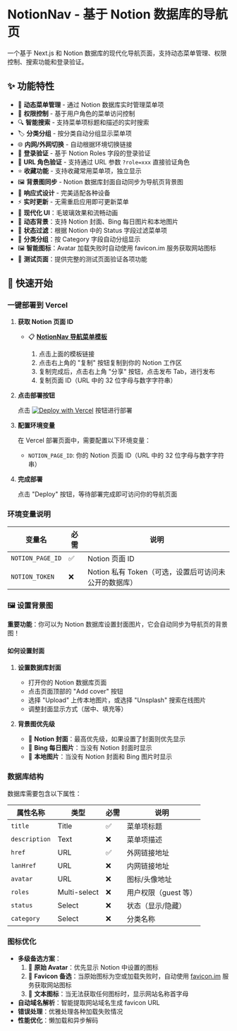 # NotionNav - 基于 Notion 数据库的导航页

一个基于 Next.js 和 Notion 数据库的现代化导航页面，支持动态菜单管理、权限控制、搜索功能和登录验证。

## ✨ 功能特性

- 🎯 **动态菜单管理** - 通过 Notion 数据库实时管理菜单项
- 🔐 **权限控制** - 基于用户角色的菜单访问控制
- 🔍 **智能搜索** - 支持菜单项标题和描述的实时搜索
- 🏷️ **分类分组** - 按分类自动分组显示菜单项
- 🌐 **内网/外网切换** - 自动根据环境切换链接
- 🔑 **登录验证** - 基于 Notion Roles 字段的登录验证
- 🔗 **URL 角色验证** - 支持通过 URL 参数 `?role=xxx` 直接验证角色
- ⭐ **收藏功能** - 支持收藏常用菜单项，独立显示
- 🖼️ **背景图同步** - Notion 数据库封面自动同步为导航页背景图
- 📱 **响应式设计** - 完美适配各种设备
- ⚡ **实时更新** - 无需重启应用即可更新菜单
- 🎨 **现代化 UI**：毛玻璃效果和流畅动画
- 🌅 **动态背景**：支持 Notion 封面、Bing 每日图片和本地图片
- 🔄 **状态过滤**：根据 Notion 中的 Status 字段过滤菜单项
- 📂 **分类分组**：按 Category 字段自动分组显示
- 🖼️ **智能图标**：Avatar 加载失败时自动使用 favicon.im 服务获取网站图标
- 🧪 **测试页面**：提供完整的测试页面验证各项功能

## 🚀 快速开始

### 一键部署到 Vercel

1. **获取 Notion 页面 ID**

   - 📋 **[NotionNav 导航菜单模板](https://like-emmental-3d4.notion.site/219692535678800fbefffd8ae6924454?v=2196925356788073920e000c2a02bf98)**

     1. 点击上面的模板链接
     2. 点击右上角的 "复制" 按钮复制到你的 Notion 工作区
     3. 复制完成后，点击右上角 "分享" 按钮，点击发布 Tab，进行发布
     4. 复制页面 ID（URL 中的 32 位字母与数字字符串）

2. **点击部署按钮**

   点击 [![Deploy with Vercel](https://vercel.com/button)](https://vercel.com/new/clone?repository-url=https://github.com/qazzxxx/NotionNav&env=NOTION_PAGE_ID&envDescription=Notion%20Page%20ID&envLink=https://github.com/qazzxxx/NotionNav%23environment-configuration) 按钮进行部署

3. **配置环境变量**

   在 Vercel 部署页面中，需要配置以下环境变量：

   - `NOTION_PAGE_ID`: 你的 Notion 页面 ID（URL 中的 32 位字母与数字字符串）

4. **完成部署**

   点击 "Deploy" 按钮，等待部署完成即可访问你的导航页面

### 环境变量说明

| 变量名           | 必需 | 说明                                                  |
| ---------------- | ---- | ----------------------------------------------------- |
| `NOTION_PAGE_ID` | ✅   | Notion 页面 ID                                        |
| `NOTION_TOKEN`   | ❌   | Notion 私有 Token（可选，设置后可访问未公开的数据库） |

### 🖼️ 设置背景图

**重要功能**：你可以为 Notion 数据库设置封面图片，它会自动同步为导航页的背景图！

#### 如何设置封面

1. **设置数据库封面**

   - 打开你的 Notion 数据库页面
   - 点击页面顶部的 "Add cover" 按钮
   - 选择 "Upload" 上传本地图片，或选择 "Unsplash" 搜索在线图片
   - 调整封面显示方式（居中、填充等）

2. **背景图优先级**

   - 🥇 **Notion 封面**：最高优先级，如果设置了封面则优先显示
   - 🥈 **Bing 每日图片**：当没有 Notion 封面时显示
   - 🥉 **本地图片**：当没有 Notion 封面和 Bing 图片时显示

### 数据库结构

数据库需要包含以下属性：

| 属性名称      | 类型         | 必需 | 说明                 |
| ------------- | ------------ | ---- | -------------------- |
| `title`       | Title        | ✅   | 菜单项标题           |
| `description` | Text         | ❌   | 菜单项描述           |
| `href`        | URL          | ✅   | 外网链接地址         |
| `lanHref`     | URL          | ❌   | 内网链接地址         |
| `avatar`      | URL          | ❌   | 图标/头像地址        |
| `roles`       | Multi-select | ❌   | 用户权限（guest 等） |
| `status`      | Select       | ❌   | 状态（显示/隐藏）    |
| `category`    | Select       | ❌   | 分类名称             |

### 图标优化

- **多级备选方案**：
  1. 🥇 **原始 Avatar**：优先显示 Notion 中设置的图标
  2. 🥈 **Favicon 备选**：当原始图标为空或加载失败时，自动使用 [favicon.im](https://favicon.im/) 服务获取网站图标
  3. 🥉 **文本图标**：当无法获取任何图标时，显示网站名称首字母
- **自动域名解析**：智能提取网站域名生成 favicon URL
- **错误处理**：优雅处理各种加载失败情况
- **性能优化**：懒加载和异步解码
